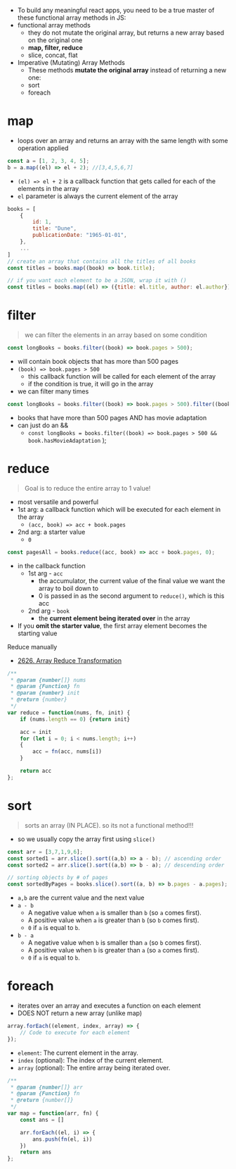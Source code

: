 - To build any meaningful react apps, you need to be a true master of these functional array methods in JS:
- functional array methods 
	- they do not mutate the original array, but returns a new array based on the original one
	- **map, filter, reduce**
	- slice, concat, flat
- Imperative (Mutating) Array Methods
	- These methods **mutate the original array** instead of returning a new one:
	- sort
	- foreach
# map
- loops over an array and returns an array with the same length with some operation applied
```js
const a = [1, 2, 3, 4, 5];
b = a.map((el) => el + 2); //[3,4,5,6,7]
```
- `(el) => el + 2` is a callback function that gets called for each of the elements in the array
- `el` parameter is always the current element of the array

```js
books = [
	{
		id: 1, 
		title: "Dune",
	    publicationDate: "1965-01-01",
	},
	...
]
// create an array that contains all the titles of all books
const titles = books.map((book) => book.title);

// if you want each element to be a JSON, wrap it with ()
const titles = books.map((el) => ({title: el.title, author: el.author}));
```
# filter
> we can filter the elements in an array based on some condition
```js
const longBooks = books.filter((book) => book.pages > 500);
```
- will contain book objects that has more than 500 pages
- `(book) => book.pages > 500`
	- this callback function will be called for each element of the array
	- if the condition is true, it will go in the array
- we can filter many times
```js
const longBooks = books.filter((book) => book.pages > 500).filter((book) => book.hasMovieAdaptation);
```
- books that have more than 500 pages AND has movie adaptation
- can just do an &&
	- `const longBooks = books.filter((book) => book.pages > 500 && book.hasMovieAdaptation`
);
# reduce
> Goal is to reduce the entire array to 1 value!
- most versatile and powerful
- 1st arg: a callback function which will be executed for each element in the array
	- `(acc, book) => acc + book.pages`
- 2nd arg: a starter value
	- `0`
```js
const pagesAll = books.reduce((acc, book) => acc + book.pages, 0);
```
- in the callback function
	- 1st arg - `acc`
		- the accumulator, the current value of the final value we want the array to boil down to
		- 0 is passed in as the second argument to `reduce()`, which is this acc
	- 2nd arg - `book`
		- the **current element being iterated over** in the array
- If you **omit the starter value**, the first array element becomes the starting value

Reduce manually
- [2626. Array Reduce Transformation](https://leetcode.com/problems/array-reduce-transformation/description/?envType=study-plan-v2&envId=30-days-of-javascript)
```js
/**
 * @param {number[]} nums
 * @param {Function} fn
 * @param {number} init
 * @return {number}
 */
var reduce = function(nums, fn, init) {
    if (nums.length == 0) {return init}

    acc = init
    for (let i = 0; i < nums.length; i++) 
    {
        acc = fn(acc, nums[i])
    }

    return acc
};
```
# sort
> sorts an array (IN PLACE). so its not a functional method!!!
- so we usually copy the array first using `slice()`
```js
const arr = [3,7,1,9,6];
const sorted1 = arr.slice().sort((a,b) => a - b); // ascending order
const sorted2 = arr.slice().sort((a,b) => b - a); // descending order

// sorting objects by # of pages
const sortedByPages = books.slice().sort((a, b) => b.pages - a.pages);
```
- `a,b` are the current value and the next value
- `a - b` 
	- A negative value when `a` is smaller than `b` (so `a` comes first).
	- A positive value when `a` is greater than `b` (so `b` comes first).
	- `0` if `a` is equal to `b`.
- `b - a`
	- A negative value when `b` is smaller than `a` (so `b` comes first).
	- A positive value when `b` is greater than `a` (so `a` comes first).
	- `0` if `a` is equal to `b`.

# foreach
- iterates over an array and executes a function on each element
- DOES NOT return a new array (unlike map)
```js
array.forEach((element, index, array) => {
    // Code to execute for each element
});
```
- `element`: The current element in the array.
- `index` (optional): The index of the current element.
- `array` (optional): The entire array being iterated over.

```js
/**
 * @param {number[]} arr
 * @param {Function} fn
 * @return {number[]}
 */
var map = function(arr, fn) {
    const ans = []

    arr.forEach((el, i) => {
        ans.push(fn(el, i))
    })
    return ans
};
```